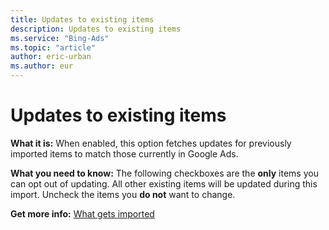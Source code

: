 ```yaml
---
title: Updates to existing items
description: Updates to existing items
ms.service: "Bing-Ads"
ms.topic: "article"
author: eric-urban
ms.author: eur
---
```


# Updates to existing items

**What it is:** When enabled, this option fetches updates for previously imported items to match those currently in Google Ads.

**What you need to know:** The following checkboxes are the **only** items you can opt out of updating. All other existing items will be updated during this import. Uncheck the items you **do not** want to change.

**Get more info:**    [What gets imported](../hlp_BA_CONC_ImportWhatInfo.md)


